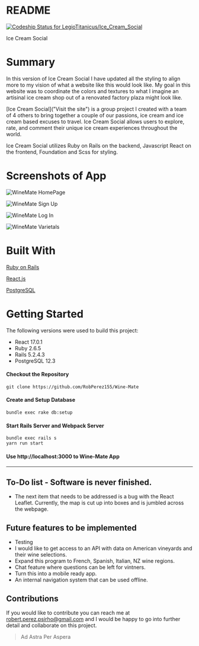 # README
[![Codeship Status for LegioTitanicus/Ice_Cream_Social](https://app.codeship.com/projects/cafd2db0-ace2-0138-c747-76dd5aede139/status?branch=master)](https://app.codeship.com/projects/403543)

Ice Cream Social

# Summary
In this version of Ice Cream Social I have updated all the styling to align more to my vision of what a website like this would look like. My goal in this website was to coordinate the colors and textures to what I imagine an artisinal ice cream shop out of a renovated factory plaza might look like. 

[Ice Cream Social]("Visit the site") is a group project I created with a team of 4 others to bring together a couple of our passions, ice cream and ice cream based excuses to travel. Ice Cream Social allows users to explore, rate, and comment their unique ice cream experiences throughout the world. 

Ice Cream Social utilizes Ruby on Rails on the backend, Javascript React on the frontend, Foundation and Scss for styling.

# Screenshots of App
![WineMate HomePage](https://i.ibb.co/gWRL16h/Wine-Mate-Homepage.png "Homepage")

![WineMate Sign Up](https://i.ibb.co/t3GPfxd/Wine-Mate-Sign-Up-Page.png "Sign Up")

![WineMate Log In](https://i.ibb.co/cL8q5Rq/Wine-Mate-Log-In-Page.png "Log In")

![WineMate Varietals](https://i.ibb.co/VjNz4d2/Wine-Mate-Varietals-Page.png "Varietals")

# Built With
[Ruby on Rails](https://guides.rubyonrails.org/ "Ruby on Rails Documentation")

[React.js](https://reactjs.org/docs/getting-started.html "React.js Documentation")

[PostgreSQL](https://www.postgresql.org/docs/12/index.html "PostgreSQL Documentation")


# Getting Started
The following versions were used to build this project:

- React 17.0.1
- Ruby 2.6.5
- Rails 5.2.4.3
- PostgreSQL 12.3

#### Checkout the Repository
```
git clone https://github.com/RobPerez155/Wine-Mate
```

#### Create and Setup Database
```
bundle exec rake db:setup
```

#### Start Rails Server and Webpack Server
```
bundle exec rails s
yarn run start
```

#### Use http://localhost:3000 to Wine-Mate App
---
## To-Do list - Software is never finished.
- The next item that needs to be addressed is a bug with the React Leaflet. Currently, the map is cut up into boxes and is jumbled across the webpage. 

## Future features to be implemented
- Testing
- I would like to get access to an API with data on American vineyards and their wine selections. 
- Expand this program to French, Spanish, Italian, NZ wine regions.
- Chat feature where questions can be left for vintners.
- Turn this into a mobile ready app.
- An internal navigation system that can be used offline.

## Contributions
If you would like to contribute you can reach me at robert.perez.psirho@gmail.com and I would be happy to go into further detail and collaborate on this project.

>Ad Astra Per Aspera